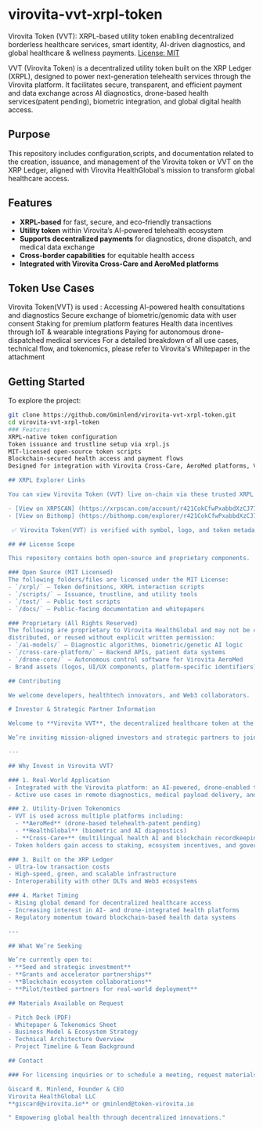 # virovita-vvt-xrpl-token
Virovita Token (VVT): XRPL-based utility token enabling decentralized borderless healthcare services, smart identity, AI-driven diagnostics, and global healthcare & wellness payments.
[License: MIT](https://img.shields.io/badge/License-MIT-yellow.svg)

VVT (Virovita Token) is a decentralized utility token built on the XRP Ledger (XRPL), designed to power next-generation telehealth services through the Virovita platform. It facilitates secure, transparent, and efficient payment and data exchange across AI diagnostics, drone-based health services(patent pending), biometric integration, and global digital health access.

## Purpose
This repository includes configuration,scripts, and documentation related to the creation, issuance, and management of the Virovita token or VVT on the XRP Ledger, aligned with Virovita HealthGlobal's mission to transform global healthcare access.

## Features

- **XRPL-based** for fast, secure, and eco-friendly transactions
- **Utility token** within Virovita’s AI-powered telehealth ecosystem
- **Supports decentralized payments** for diagnostics, drone dispatch, and medical data exchange
- **Cross-border capabilities** for equitable health access
- **Integrated with Virovita Cross-Care and AeroMed platforms**

## Token Use Cases
Virovita Token(VVT) is used :
Accessing AI-powered health consultations and diagnostics
Secure exchange of biometric/genomic data with user consent
Staking for premium platform features
Health data incentives through IoT & wearable integrations
Paying for autonomous drone-dispatched medical services
For a detailed  breakdown of all use cases, technical flow, and tokenomics, please refer to Virovita's Whitepaper in the attachment

## Getting Started
To explore the project:
```bash
git clone https://github.com/Gminlend/virovita-vvt-xrpl-token.git
cd virovita-vvt-xrpl-token
### Features
XRPL-native token configuration
Token issuance and trustline setup via xrpl.js
MIT-licensed open-source token scripts
Blockchain-secured health access and payment flows
Designed for integration with Virovita Cross-Care, AeroMed platforms, Virovita's biotech integrated products, and AI health modules

## XRPL Explorer Links

You can view Virovita Token (VVT) live on-chain via these trusted XRPL explorers:

- [View on XRPSCAN] (https://xrpscan.com/account/r421CokCfwPxabbdXzCJ77vHkw6eAUWXua)
- [View on Bithomp] (https://bithomp.com/explorer/r421CokCfwPxabbdXzCJ77vHkw6eAUWXua)

 ✅ Virovita Token(VVT) is verified with symbol, logo, and token metadata using `xrp-ledger.toml`

## ## License Scope

This repository contains both open-source and proprietary components.

### Open Source (MIT Licensed)
The following folders/files are licensed under the MIT License:
- `/xrpl/` – Token definitions, XRPL interaction scripts
- `/scripts/` – Issuance, trustline, and utility tools
- `/test/` – Public test scripts
- `/docs/` – Public-facing documentation and whitepapers

### Proprietary (All Rights Reserved)
The following are proprietary to Virovita HealthGlobal and may not be copied,
distributed, or reused without explicit written permission:
- `/ai-models/` – Diagnostic algorithms, biometric/genetic AI logic
- `/cross-care-platform/` – Backend APIs, patient data systems
- `/drone-core/` – Autonomous control software for Virovita AeroMed
- Brand assets (logos, UI/UX components, platform-specific identifiers)

## Contributing

We welcome developers, healthtech innovators, and Web3 collaborators.

# Investor & Strategic Partner Information

Welcome to **Virovita VVT**, the decentralized healthcare token at the heart of a new global digital health economy.

We’re inviting mission-aligned investors and strategic partners to join us in building a world where AI, blockchain, drones, and biometric systems converge to provide accessible, intelligent, and borderless healthcare.

---

## Why Invest in Virovita VVT?

### 1. Real-World Application
- Integrated with the Virovita platform: an AI-powered, drone-enabled telehealth system
- Active use cases in remote diagnostics, medical payload delivery, and biometric health services

### 2. Utility-Driven Tokenomics
- VVT is used across multiple platforms including:
  - **AeroMed** (drone-based telehealth-patent pending)
  - **HealthGlobal** (biometric and AI diagnostics)
  - **Cross-Care+** (multilingual health AI and blockchain recordkeeping)
- Token holders gain access to staking, ecosystem incentives, and governance potential

### 3. Built on the XRP Ledger
- Ultra-low transaction costs
- High-speed, green, and scalable infrastructure
- Interoperability with other DLTs and Web3 ecosystems

### 4. Market Timing
- Rising global demand for decentralized healthcare access
- Increasing interest in AI- and drone-integrated health platforms
- Regulatory momentum toward blockchain-based health data systems

---

## What We’re Seeking

We’re currently open to:
- **Seed and strategic investment**
- **Grants and accelerator partnerships**
- **Blockchain ecosystem collaborations**
- **Pilot/testbed partners for real-world deployment**

## Materials Available on Request

- Pitch Deck (PDF)
- Whitepaper & Tokenomics Sheet
- Business Model & Ecosystem Strategy
- Technical Architecture Overview
- Project Timeline & Team Background

## Contact

### For licensing inquiries or to schedule a meeting, request materials, or explore partnership opportunities:

Giscard R. Minlend, Founder & CEO
Virovita HealthGlobal LLC
**giscard@virovita.io** or gminlend@token-virovita.io

" Empowering global health through decentralized innovations."
